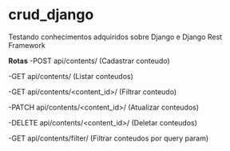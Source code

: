 # crud_django
Testando conhecimentos adquiridos sobre Django e Django Rest Framework

**Rotas**
-POST api/contents/ (Cadastrar conteudo)

-GET api/contents/	(Listar conteudos)

-GET api/contents/<content_id>/ (Filtrar conteudo)

-PATCH api/contents/<content_id>/	(Atualizar conteudos)

-DELETE api/contents/<content_id>/	(Deletar conteudos)

-GET api/contents/filter/ (Filtrar conteudos por query param)


